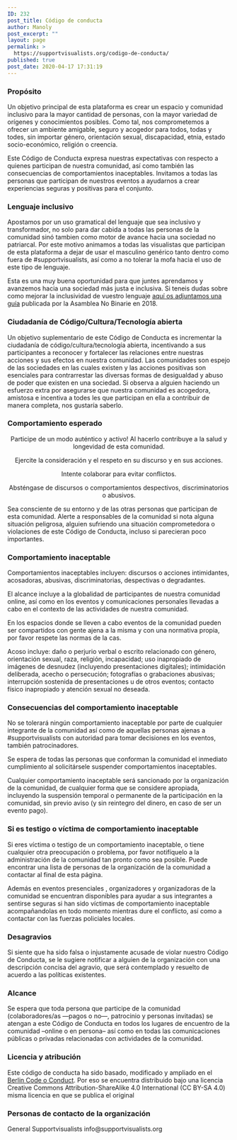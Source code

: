```yaml
---
ID: 232
post_title: Código de conducta
author: Manoly
post_excerpt: ""
layout: page
permalink: >
  https://supportvisualists.org/codigo-de-conducta/
published: true
post_date: 2020-04-17 17:31:19
---
```

<h3>Propósito</h3>
Un objetivo principal de esta plataforma es crear un espacio y comunidad inclusivo para la mayor cantidad de personas, con la mayor variedad de orígenes y conocimientos posibles. Como tal, nos comprometemos a ofrecer un ambiente amigable, seguro y acogedor para todos, todas y todes, sin importar género, orientación sexual, discapacidad, etnia, estado socio-económico, religión o creencia.

Este Código de Conducta expresa nuestras expectativas con respecto a quienes participan de nuestra comunidad, así como también las consecuencias de comportamientos inaceptables. Invitamos a todas las personas que participan de nuestros eventos a ayudarnos a crear experiencias seguras y positivas para el conjunto.
<h3>Lenguaje inclusivo</h3>
Apostamos por un uso gramatical del lenguaje que sea inclusivo y transformador, no solo para dar cabida a todas las personas de la comunidad sinó tambien como motor de avance hacia una sociedad no patriarcal. Por este motivo animamos a todas las visualistas que participan de esta plataforma a dejar de usar el masculino genérico tanto dentro como fuera de #supportvisualists, así como a no tolerar la mofa hacia el uso de este tipo de lenguaje.

Esta es una muy buena oportunidad para que juntes aprendamos y avanzemos hacia una sociedad más justa e inclusiva. Si teneis dudas sobre como mejorar la inclusividad de vuestro lenguaje <a href="https://supportvisualists.org/wp-content/uploads/2020/04/Lenguaje-Inclusivo_-Guía-de-uso.pdf">aquí os adjuntamos una guía</a> publicada por la Asamblea No Binarie en 2018.
<h3>Ciudadanía de Código/Cultura/Tecnología abierta</h3>
Un objetivo suplementario de este Código de Conducta es incrementar la ciudadanía de código/cultura/tecnología abierta, incentivando a sus participantes a reconocer y fortalecer las relaciones entre nuestras acciones y sus efectos en nuestra comunidad. Las comunidades son espejo de las sociedades en las cuales existen y las acciones positivas son esenciales para contrarrestar las diversas formas de desigualdad y abuso de poder que existen en una sociedad. Si observa a alguien haciendo un esfuerzo extra por asegurarse que nuestra comunidad es acogedora, amistosa e incentiva a todes les que participan en ella a contribuir de manera completa, nos gustaría saberlo.
<h3>Comportamiento esperado</h3>
<p style="text-align: center;">Participe de un modo auténtico y activo!
Al hacerlo contribuye a la salud y longevidad de esta comunidad.</p>
<p style="text-align: center;">Ejercite la consideración y el respeto en su discurso y en sus acciones.</p>
<p style="text-align: center;">Intente colaborar para evitar conflictos.</p>
<p style="text-align: center;">Absténgase de discursos o comportamientos despectivos, discriminatorios o abusivos.</p>
Sea consciente de su entorno y de las otras personas que participan de esta comunidad. Alerte a responsables de la comunidad si nota alguna situación peligrosa, alguien sufriendo una situación comprometedora o violaciones de este Código de Conducta, incluso si parecieran poco importantes.
<h3>Comportamiento inaceptable</h3>
Comportamientos inaceptables incluyen: discursos o acciones intimidantes, acosadoras, abusivas, discriminatorias, despectivas o degradantes.

El alcance incluye a la globalidad de participantes de nuestra comunidad online, así como en los eventos y comunicaciones personales llevadas a cabo en el contexto de las actividades de nuestra comunidad.

En los espacios donde se lleven a cabo eventos de la comunidad pueden ser compartidos con gente ajena a la misma y con una normativa propia, por favor respete las normas de la cas.

Acoso incluye: daño o perjurio verbal o escrito relacionado con género, orientación sexual, raza, religión, incapacidad; uso inapropiado de imágenes de desnudez (incluyendo presentaciones digitales); intimidación deliberada, acecho o persecución; fotografías o grabaciones abusivas; interrupción sostenida de presentaciones u de otros eventos; contacto físico inapropiado y atención sexual no deseada.
<h3>Consecuencias del comportamiento inaceptable</h3>
No se tolerará ningún comportamiento inaceptable por parte de cualquier integrante de la comunidad así como de aquellas personas ajenas a #supportvisualists con autoridad para tomar decisiones en los eventos, también patrocinadores.

Se espera de todas las personas que conforman la comunidad el inmediato cumplimiento al solicitársele suspender comportamientos inaceptables.

Cualquier comportamiento inaceptable será sancionado por la organización de la comunidad, de cualquier forma que se considere apropiada, incluyendo la suspensión temporal o permanente de la participación en la comunidad, sin previo aviso (y sin reintegro del dinero, en caso de ser un evento pago).
<h3>Si es testigo o víctima de comportamiento inaceptable</h3>
Si eres víctima o testigo de un comportamiento inaceptable, o tiene cualquier otra preocupación o problema, por favor notifíquelo a la administración de la comunidad tan pronto como sea posible. Puede encontrar una lista de personas de la organización de la comunidad a contactar al final de esta página.

Además en eventos presenciales , organizadores y organizadoras de la comunidad se encuentran disponibles para ayudar a sus integrantes a sentirse seguras si han sido víctimas de comportamiento inaceptable acompañandolas en todo momento mientras dure el conflicto, así como a contactar con las fuerzas policiales locales.
<h3>Desagravios</h3>
Si siente que ha sido falsa o injustamente acusade de violar nuestro Código de Conducta, se le sugiere notificar a alguien de la organización con una descripción concisa del agravio, que será contemplado y resuelto de acuerdo a las políticas existentes.
<h3>Alcance</h3>
Se espera que toda persona que participe de la comunidad (colaboradores/as —pagos o no—, patrocinio y personas invitadas) se atengan a este Código de Conducta en todos los lugares de encuentro de la comunidad –online o en persona– así como en todas las comunicaciones públicas o privadas relacionadas con actividades de la comunidad.
<h3>Licencia y atribución</h3>
Este código de conducta ha sido basado, modificado y ampliado en el <a href="https://berlincodeofconduct.org/es/">Berlin Code o Conduct</a>. Por eso se encuentra distribuido bajo una licencia Creative Commons Attribution-ShareAlike 4.0 International (CC BY-SA 4.0) misma licencia en que se publica el original
<h3>Personas de contacto de la organización</h3>
General Supportvisualists info@supportvisualists.org